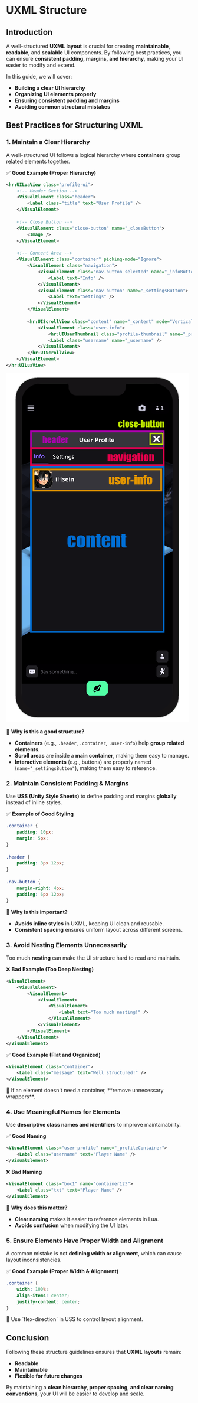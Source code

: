 # UXML Structure

## Introduction

A well-structured **UXML layout** is crucial for creating **maintainable**, **readable**, and **scalable** UI components. By following best practices, you can ensure **consistent padding, margins, and hierarchy**, making your UI easier to modify and extend.

In this guide, we will cover:
- **Building a clear UI hierarchy**
- **Organizing UI elements properly**
- **Ensuring consistent padding and margins**
- **Avoiding common structural mistakes**

## Best Practices for Structuring UXML

### 1. Maintain a Clear Hierarchy
A well-structured UI follows a logical hierarchy where **containers** group related elements together.

✅ **Good Example (Proper Hierarchy)**
```xml
<hr:UILuaView class="profile-ui">
    <!-- Header Section -->
    <VisualElement class="header">
        <Label class="title" text="User Profile" />
    </VisualElement>

    <!-- Close Button -->
    <VisualElement class="close-button" name="_closeButton">
        <Image />
    </VisualElement>

    <!-- Content Area -->
    <VisualElement class="container" picking-mode="Ignore">
        <VisualElement class="navigation">
            <VisualElement class="nav-button selected" name="_infoButton">
                <Label text="Info" />
            </VisualElement>
            <VisualElement class="nav-button" name="_settingsButton">
                <Label text="Settings" />
            </VisualElement>
        </VisualElement>

        <hr:UIScrollView class="content" name="_content" mode="Vertical">
            <VisualElement class="user-info">
                <hr:UIUserThumbnail class="profile-thumbnail" name="_profileThumbnail" online-indicator="False" />
                <Label class="username" name="_username" />
            </VisualElement>
        </hr:UIScrollView>
    </VisualElement>
</hr:UILuaView>
```

![UXML Structure Example](/assets/learn/guides/studio/UI/uxml-structure-example.png)

📌 **Why is this a good structure?**
- **Containers** (e.g., `.header`, `.container`, `.user-info`) help **group related elements**.
- **Scroll areas** are inside a **main container**, making them easy to manage.
- **Interactive elements** (e.g., buttons) are properly named (`name="_settingsButton"`), making them easy to reference.

### 2. Maintain Consistent Padding & Margins
Use **USS (Unity Style Sheets)** to define padding and margins **globally** instead of inline styles.

✅ **Example of Good Styling**
```css
.container {
    padding: 10px;
    margin: 5px;
}

.header {
    padding: 8px 12px;
}

.nav-button {
    margin-right: 4px;
    padding: 6px 12px;
}
```
📌 **Why is this important?**
- **Avoids inline styles** in UXML, keeping UI clean and reusable.
- **Consistent spacing** ensures uniform layout across different screens.

### 3. Avoid Nesting Elements Unnecessarily
Too much **nesting** can make the UI structure hard to read and maintain.

❌ **Bad Example (Too Deep Nesting)**
```xml
<VisualElement>
    <VisualElement>
        <VisualElement>
            <VisualElement>
                <VisualElement>
                    <Label text="Too much nesting!" />
                </VisualElement>
            </VisualElement>
        </VisualElement>
    </VisualElement>
</VisualElement>
```
✅ **Good Example (Flat and Organized)**
```xml
<VisualElement class="container">
    <Label class="message" text="Well structured!" />
</VisualElement>
```
<Note type="info">
📌 If an element doesn't need a container, **remove unnecessary wrappers**.
</Note>

### 4. Use Meaningful Names for Elements
Use **descriptive class names and identifiers** to improve maintainability.

✅ **Good Naming**
```xml
<VisualElement class="user-profile" name="_profileContainer">
    <Label class="username" text="Player Name" />
</VisualElement>
```
❌ **Bad Naming**
```xml
<VisualElement class="box1" name="container123">
    <Label class="txt" text="Player Name" />
</VisualElement>
```
📌 **Why does this matter?**
- **Clear naming** makes it easier to reference elements in Lua.
- **Avoids confusion** when modifying the UI later.

### 5. Ensure Elements Have Proper Width and Alignment
A common mistake is not **defining width or alignment**, which can cause layout inconsistencies.

✅ **Good Example (Proper Width & Alignment)**
```css
.container {
    width: 100%;
    align-items: center;
    justify-content: center;
}
```

<Note type="info">
📌 Use `flex-direction` in USS to control layout alignment.
</Note>

## Conclusion

Following these structure guidelines ensures that **UXML layouts** remain:
- **Readable**  
- **Maintainable**  
- **Flexible for future changes**  

By maintaining a **clean hierarchy, proper spacing, and clear naming conventions**, your UI will be easier to develop and scale.